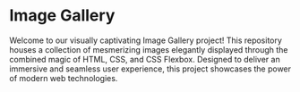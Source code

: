 # Image Gallery 

Welcome to our visually captivating Image Gallery project! This repository houses a collection of mesmerizing images elegantly displayed through the combined magic of HTML, CSS, and CSS Flexbox. Designed to deliver an immersive and seamless user experience, this project showcases the power of modern web technologies.

